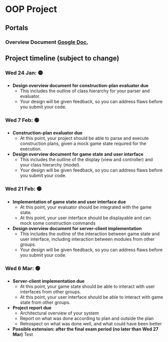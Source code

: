 # OOP Project
## Portals
### Overview Document [Google Doc.](https://docs.google.com/document/d/1rJvQxmSkxv4T4oUTngxlk691nXjYVNZztQaE7XArPOI/edit?usp=sharing)
## Project timeline (subject to change)
### Wed 24 Jan: 🟡
- **Design overview document for construction-plan evaluator due**
  - This includes the outline of class hierarchy for your parser and evaluator.
  - Your design will be given feedback, so you can address flaws before you submit your code.
### Wed 7 Feb: 🟢
- **Construction-plan evaluator due**
  - At this point, your project should be able to parse and execute construction plans, given a mock game state required for the execution.
- **Design overview document for game state and user interface**
  - This includes the outline of the display (view and controller) and your class hierarchy (model).
  - Your design will be given feedback, so you can address flaws before you submit your code.
### Wed 21 Feb: 🟢
- **Implementation of game state and user interface due**
  - At this point, your evaluator should be integrated with the game state.
  - At this point, your user interface should be displayable and can mock some construction commands
- **Design overview document for server-client implementation**
  - This includes the outline of the interaction between game state and user interface, including interaction between modules from other groups.
  - Your design will be given feedback, so you can address flaws before you submit your code.
### Wed 6 Mar: 🟢
- **Server-client implementation due**
  - At this point, your game state should be able to interact with user interfaces from other groups.
  - At this point, your user interface should be able to interact with game state from other groups.
- **Project report due**
  - Architectural overview of your system
  - Report on what was done according to plan and outside the plan
  - Retrospect on what was done well, and what could have been better
- **Possible extension: after the final exam period (no later than Wed 27 Mar)**
Test